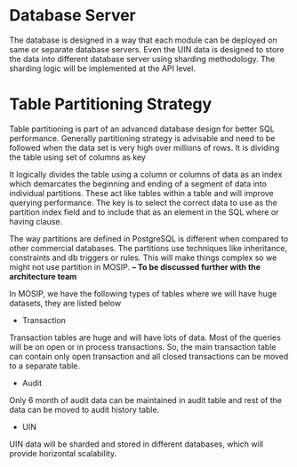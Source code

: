 # Database Server 

The database is designed in a way that each module can be deployed on same or separate database servers. Even the UIN data is designed to store the data into different database server using sharding methodology. The sharding logic will be implemented at the API level. 

# Table Partitioning Strategy

Table partitioning is part of an advanced database design for better SQL performance.   Generally partitioning strategy is advisable and need to be followed when the data set is very high over millions of rows.  It is dividing the table using set of columns as key

It logically divides the table using a column or columns of data as an index which demarcates the beginning and ending of a segment of data into individual partitions. These act like tables within a table and will improve querying performance. The key is to select the correct data to use as the partition index field and to include that as an element in the SQL where or having clause.

The way partitions are defined in PostgreSQL is different when compared to other commercial databases.  The partitions use techniques like inheritance, constraints and db triggers or rules. This will make things complex so we might not use partition in MOSIP.  **– To be discussed further with the architecture team**

In MOSIP, we have the following types of tables where we will have huge datasets, they are listed below

* Transaction

Transaction tables are huge and will have lots of data. Most of the queries will be on open or in process transactions. So, the main transaction table can contain only open transaction and all closed transactions can be moved to a separate table.

* Audit

Only 6 month of audit data can be maintained in audit table and rest of the data can be moved to audit history table.

* UIN

UIN data will be sharded and stored in different databases, which will provide horizontal scalability.

